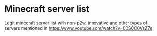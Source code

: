 # Minecraft server list

Legit minecraft server list with non-p2w, innovative and other types of servers mentioned in https://www.youtube.com/watch?v=0CS0C0VsZ7s

